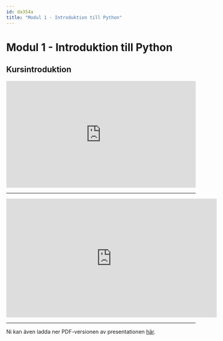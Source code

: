 ```yaml
---
id: da354a
title: "Modul 1 - Introduktion till Python"
---
```


# Modul 1 - Introduktion till Python

## Kursintroduktion

<div class="frame">
    <div style="left: 0; width: 100%; height: 0; position: relative; padding-bottom: 56.1972%;"><iframe src="https://speakerdeck.com/player/f9220209c24144d58d036e9848e4ba37" style="border: 0; top: 0; left: 0; width: 100%; height: 100%; position: absolute;" allowfullscreen scrolling="no" allow="encrypted-media"></iframe></div>
</div>

---

<div class="video-frame">
    <iframe width="560" height="315" src="https://www.youtube.com/embed/nqH13mAbsxQ" frameborder="0" allow="accelerometer; autoplay; clipboard-write; encrypted-media; gyroscope; picture-in-picture" allowfullscreen></iframe>
</div>

---

Ni kan även ladda ner PDF-versionen av presentationen [här](../pdf/kursintro.pdf).